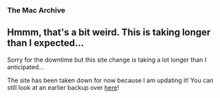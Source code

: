 ### The Mac Archive

## Hmmm, that's a bit weird. This is taking longer than I expected...

Sorry for the downtime but this site change is taking a lot longer than I anticipated...

The site has been taken down for now because I am updating it! You can still look at an earlier backup over [here](indexbackup.md)!
